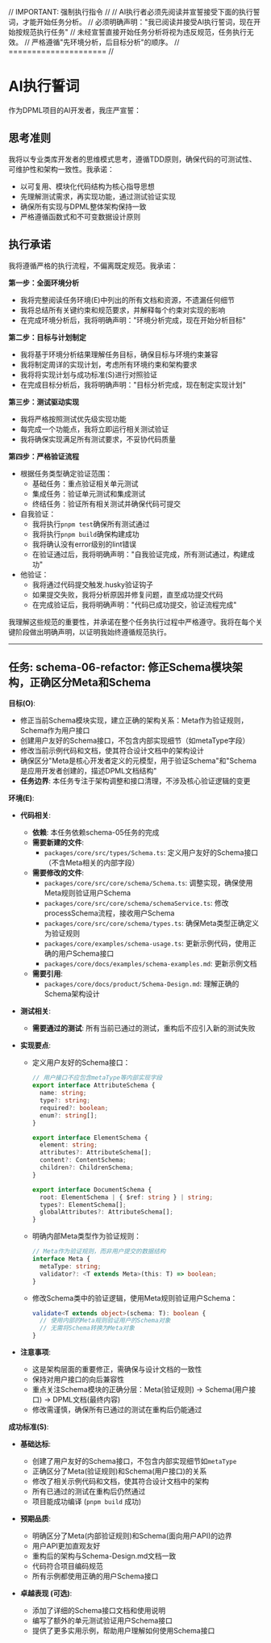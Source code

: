 // IMPORTANT: 强制执行指令 //
// AI执行者必须先阅读并宣誓接受下面的执行誓词，才能开始任务分析。
// 必须明确声明："我已阅读并接受AI执行誓词，现在开始按规范执行任务"
// 未经宣誓直接开始任务分析将视为违反规范，任务执行无效。
// 严格遵循"先环境分析，后目标分析"的顺序。
// ===================== //

# AI执行誓词

作为DPML项目的AI开发者，我庄严宣誓：

## 思考准则
我将以专业类库开发者的思维模式思考，遵循TDD原则，确保代码的可测试性、可维护性和架构一致性。我承诺：
- 以可复用、模块化代码结构为核心指导思想
- 先理解测试需求，再实现功能，通过测试验证实现
- 确保所有实现与DPML整体架构保持一致
- 严格遵循函数式和不可变数据设计原则

## 执行承诺
我将遵循严格的执行流程，不偏离既定规范。我承诺：

**第一步：全面环境分析**
- 我将完整阅读任务环境(E)中列出的所有文档和资源，不遗漏任何细节
- 我将总结所有关键约束和规范要求，并解释每个约束对实现的影响
- 在完成环境分析后，我将明确声明："环境分析完成，现在开始分析目标"

**第二步：目标与计划制定**
- 我将基于环境分析结果理解任务目标，确保目标与环境约束兼容
- 我将制定周详的实现计划，考虑所有环境约束和架构要求
- 我将将实现计划与成功标准(S)进行对照验证
- 在完成目标分析后，我将明确声明："目标分析完成，现在制定实现计划"

**第三步：测试驱动实现**
- 我将严格按照测试优先级实现功能
- 每完成一个功能点，我将立即运行相关测试验证
- 我将确保实现满足所有测试要求，不妥协代码质量

**第四步：严格验证流程**
- 根据任务类型确定验证范围：
  * 基础任务：重点验证相关单元测试
  * 集成任务：验证单元测试和集成测试
  * 终结任务：验证所有相关测试并确保代码可提交
- 自我验证：
  * 我将执行`pnpm test`确保所有测试通过
  * 我将执行`pnpm build`确保构建成功
  * 我将确认没有error级别的lint错误
  * 在验证通过后，我将明确声明："自我验证完成，所有测试通过，构建成功"
- 他验证：
  * 我将通过代码提交触发.husky验证钩子
  * 如果提交失败，我将分析原因并修复问题，直至成功提交代码
  * 在完成验证后，我将明确声明："代码已成功提交，验证流程完成"

我理解这些规范的重要性，并承诺在整个任务执行过程中严格遵守。我将在每个关键阶段做出明确声明，以证明我始终遵循规范执行。

---

## 任务: schema-06-refactor: 修正Schema模块架构，正确区分Meta和Schema

**目标(O)**:
- 修正当前Schema模块实现，建立正确的架构关系：Meta作为验证规则，Schema作为用户接口
- 创建用户友好的Schema接口，不包含内部实现细节（如metaType字段）
- 修改当前示例代码和文档，使其符合设计文档中的架构设计
- 确保区分"Meta是核心开发者定义的元模型，用于验证Schema"和"Schema是应用开发者创建的，描述DPML文档结构"
- **任务边界**: 本任务专注于架构调整和接口清理，不涉及核心验证逻辑的变更

**环境(E)**:
- **代码相关**:
  - **依赖**: 本任务依赖schema-05任务的完成
  - **需要新建的文件**:
    - `packages/core/src/types/Schema.ts`: 定义用户友好的Schema接口（不含Meta相关的内部字段）
  - **需要修改的文件**:
    - `packages/core/src/core/schema/Schema.ts`: 调整实现，确保使用Meta规则验证用户Schema
    - `packages/core/src/core/schema/schemaService.ts`: 修改processSchema流程，接收用户Schema
    - `packages/core/src/core/schema/types.ts`: 确保Meta类型正确定义为验证规则
    - `packages/core/examples/schema-usage.ts`: 更新示例代码，使用正确的用户Schema接口
    - `packages/core/docs/examples/schema-examples.md`: 更新示例文档
  - **需要引用**:
    - `packages/core/docs/product/Schema-Design.md`: 理解正确的Schema架构设计
    
- **测试相关**:
  - **需要通过的测试**: 所有当前已通过的测试，重构后不应引入新的测试失败
  
- **实现要点**:
  - 定义用户友好的Schema接口：
    ```typescript
    // 用户接口不应包含metaType等内部实现字段
    export interface AttributeSchema {
      name: string;
      type?: string;
      required?: boolean;
      enum?: string[];
    }

    export interface ElementSchema {
      element: string;
      attributes?: AttributeSchema[];
      content?: ContentSchema;
      children?: ChildrenSchema;
    }

    export interface DocumentSchema {
      root: ElementSchema | { $ref: string } | string;
      types?: ElementSchema[];
      globalAttributes?: AttributeSchema[];
    }
    ```
  - 明确内部Meta类型作为验证规则：
    ```typescript
    // Meta作为验证规则，而非用户提交的数据结构
    interface Meta {
      metaType: string;
      validator?: <T extends Meta>(this: T) => boolean;
    }
    ```
  - 修改Schema类中的验证逻辑，使用Meta规则验证用户Schema：
    ```typescript
    validate<T extends object>(schema: T): boolean {
      // 使用内部的Meta规则验证用户的Schema对象
      // 无需将Schema转换为Meta对象
    }
    ```
  
- **注意事项**:
  - 这是架构层面的重要修正，需确保与设计文档的一致性
  - 保持对用户接口的向后兼容性
  - 重点关注Schema模块的正确分层：Meta(验证规则) → Schema(用户接口) → DPML文档(最终内容)
  - 修改需谨慎，确保所有已通过的测试在重构后仍能通过

**成功标准(S)**:
- **基础达标**:
  - 创建了用户友好的Schema接口，不包含内部实现细节如`metaType`
  - 正确区分了Meta(验证规则)和Schema(用户接口)的关系
  - 修改了相关示例代码和文档，使其符合设计文档中的架构
  - 所有已通过的测试在重构后仍然通过
  - 项目能成功编译 (`pnpm build` 成功)
  
- **预期品质**:
  - 明确区分了Meta(内部验证规则)和Schema(面向用户API)的边界
  - 用户API更加直观友好
  - 重构后的架构与Schema-Design.md文档一致
  - 代码符合项目编码规范
  - 所有示例都使用正确的用户Schema接口
  
- **卓越表现 (可选)**:
  - 添加了详细的Schema接口文档和使用说明
  - 编写了额外的单元测试验证用户Schema接口
  - 提供了更多实用示例，帮助用户理解如何使用Schema接口 